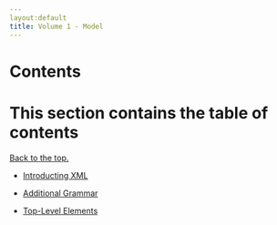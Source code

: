 ```yaml
---
layout:default
title: Volume 1 - Model
---
```


# Contents
<div class="section" id="contents">
<div class="header">
<h1>This section contains the table of contents</h1>
<a href="#block">Back to the top.</a>
</div>


* [Introducting XML](introducing_xml.html)

* [Additional Grammar](additional_grammar.html)

* [Top-Level Elements](top-level_elements.html)


</div>